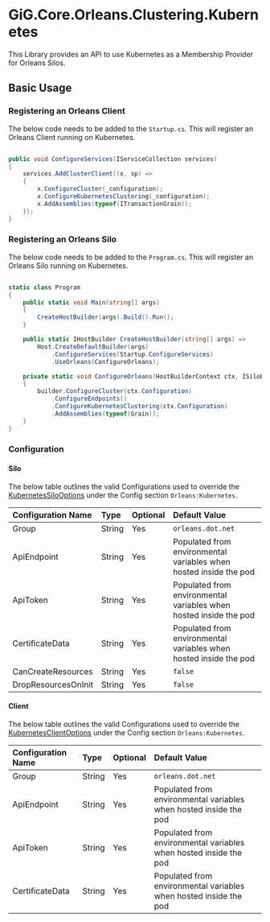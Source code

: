 # GiG.Core.Orleans.Clustering.Kubernetes

This Library provides an API to use Kubernetes as a Membership Provider for Orleans Silos.

## Basic Usage

### Registering an Orleans Client

The below code needs to be added to the `Startup.cs`. This will register an Orleans Client running on Kubernetes.

```csharp

public void ConfigureServices(IServiceCollection services)
{
    services.AddClusterClient((x, sp) =>
    {               
        x.ConfigureCluster(_configuration);
        x.ConfigureKubernetesClustering(_configuration);
        x.AddAssemblies(typeof(ITransactionGrain));
    });
}

```

### Registering an Orleans Silo

The below code needs to be added to the `Program.cs`. This will register an Orleans Silo running on Kubernetes.

```csharp

static class Program
{
    public static void Main(string[] args)
    {
        CreateHostBuilder(args).Build().Run();
    }

    public static IHostBuilder CreateHostBuilder(string[] args) =>
        Host.CreateDefaultBuilder(args)                                
            .ConfigureServices(Startup.ConfigureServices)
            .UseOrleans(ConfigureOrleans);

    private static void ConfigureOrleans(HostBuilderContext ctx, ISiloBuilder builder)
    {
        builder.ConfigureCluster(ctx.Configuration)               
            .ConfigureEndpoints()
            .ConfigureKubernetesClustering(ctx.Configuration)
            .AddAssemblies(typeof(Grain));
    }
} 

```

### Configuration

#### Silo

The below table outlines the valid Configurations used to override the [KubernetesSiloOptions](..\src\GiG.Core.Orleans.Clustering.Kubernetes\Configurations\KubernetesSiloOptions.cs) under the Config section `Orleans:Kubernetes`.

| Configuration Name  | Type   | Optional | Default Value                                                     |
|:--------------------|:-------|:---------|:------------------------------------------------------------------|
| Group               | String | Yes      | `orleans.dot.net`                                                 |
| ApiEndpoint         | String | Yes      | Populated from environmental variables when hosted inside the pod |
| ApiToken            | String | Yes      | Populated from environmental variables when hosted inside the pod |
| CertificateData     | String | Yes      | Populated from environmental variables when hosted inside the pod |
| CanCreateResources  | String | Yes      | `false`                                                           |
| DropResourcesOnInit | String | Yes      | `false`                                                           |

#### Client

The below table outlines the valid Configurations used to override the [KubernetesClientOptions](..\src\GiG.Core.Orleans.Clustering.Kubernetes\Configurations\KubernetesClientOptions.cs) under the Config section `Orleans:Kubernetes`.

| Configuration Name  | Type   | Optional | Default Value                                                     |
|:--------------------|:-------|:---------|:------------------------------------------------------------------|
| Group               | String | Yes      | `orleans.dot.net`                                                 |
| ApiEndpoint         | String | Yes      | Populated from environmental variables when hosted inside the pod |
| ApiToken            | String | Yes      | Populated from environmental variables when hosted inside the pod |
| CertificateData     | String | Yes      | Populated from environmental variables when hosted inside the pod |
